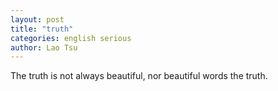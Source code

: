 ```yaml
---
layout: post
title: "truth"
categories: english serious
author: Lao Tsu
---
```

The truth is not always beautiful, nor beautiful words the truth.

